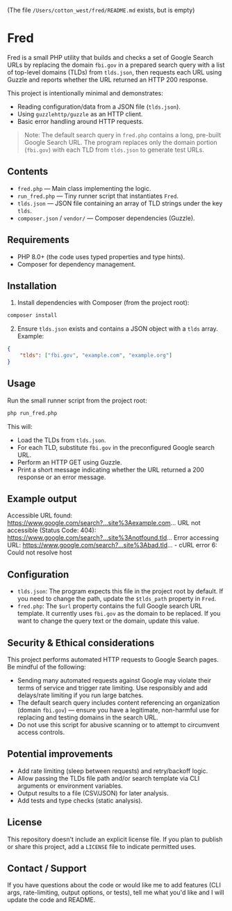 (The file `/Users/cotton_west/fred/README.md` exists, but is empty)
# Fred

Fred is a small PHP utility that builds and checks a set of Google Search URLs by replacing the domain `fbi.gov` in a prepared search query with a list of top-level domains (TLDs) from `tlds.json`, then requests each URL using Guzzle and reports whether the URL returned an HTTP 200 response.

This project is intentionally minimal and demonstrates:

- Reading configuration/data from a JSON file (`tlds.json`).
- Using `guzzlehttp/guzzle` as an HTTP client.
- Basic error handling around HTTP requests.

> Note: The default search query in `fred.php` contains a long, pre-built Google Search URL. The program replaces only the domain portion (`fbi.gov`) with each TLD from `tlds.json` to generate test URLs.

Contents
--------

- `fred.php` — Main class implementing the logic.
- `run_fred.php` — Tiny runner script that instantiates `Fred`.
- `tlds.json` — JSON file containing an array of TLD strings under the key `tlds`.
- `composer.json` / `vendor/` — Composer dependencies (Guzzle).

Requirements
------------

- PHP 8.0+ (the code uses typed properties and type hints).
- Composer for dependency management.

Installation
------------

1. Install dependencies with Composer (from the project root):

```bash
composer install
```

2. Ensure `tlds.json` exists and contains a JSON object with a `tlds` array. Example:

```json
{
	"tlds": ["fbi.gov", "example.com", "example.org"]
}
```

Usage
-----

Run the small runner script from the project root:

```bash
php run_fred.php
```

This will:

- Load the TLDs from `tlds.json`.
- For each TLD, substitute `fbi.gov` in the preconfigured Google search URL.
- Perform an HTTP GET using Guzzle.
- Print a short message indicating whether the URL returned a 200 response or an error message.

Example output
--------------

Accessible URL found: https://www.google.com/search?...site%3Aexample.com... 
URL not accessible (Status Code: 404): https://www.google.com/search?...site%3Anotfound.tld...
Error accessing URL: https://www.google.com/search?...site%3Abad.tld... - cURL error 6: Could not resolve host

Configuration
-------------

- `tlds.json`: The program expects this file in the project root by default. If you need to change the path, update the `$tlds_path` property in `Fred`.
- `fred.php`: The `$url` property contains the full Google search URL template. It currently uses `fbi.gov` as the domain to be replaced. If you want to change the query text or the domain, update this value.

Security & Ethical considerations
--------------------------------

This project performs automated HTTP requests to Google Search pages. Be mindful of the following:

- Sending many automated requests against Google may violate their terms of service and trigger rate limiting. Use responsibly and add delays/rate limiting if you run large batches.
- The default search query includes content referencing an organization (domain `fbi.gov`) — ensure you have a legitimate, non-harmful use for replacing and testing domains in the search URL.
- Do not use this script for abusive scanning or to attempt to circumvent access controls.

Potential improvements
----------------------

- Add rate limiting (sleep between requests) and retry/backoff logic.
- Allow passing the TLDs file path and/or search template via CLI arguments or environment variables.
- Output results to a file (CSV/JSON) for later analysis.
- Add tests and type checks (static analysis).

License
-------

This repository doesn't include an explicit license file. If you plan to publish or share this project, add a `LICENSE` file to indicate permitted uses.

Contact / Support
-----------------

If you have questions about the code or would like me to add features (CLI args, rate-limiting, output options, or tests), tell me what you'd like and I will update the code and README.
